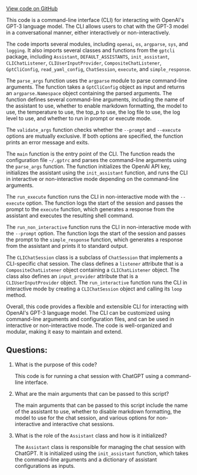 [View code on GitHub](https://github.com/kharvd/gpt-cli/blob/master/gpt.py)

This code is a command-line interface (CLI) for interacting with OpenAI's GPT-3 language model. The CLI allows users to chat with the GPT-3 model in a conversational manner, either interactively or non-interactively. 

The code imports several modules, including `openai`, `os`, `argparse`, `sys`, and `logging`. It also imports several classes and functions from the `gptcli` package, including `Assistant`, `DEFAULT_ASSISTANTS`, `init_assistant`, `CLIChatListener`, `CLIUserInputProvider`, `CompositeChatListener`, `GptCliConfig`, `read_yaml_config`, `ChatSession`, `execute`, and `simple_response`.

The `parse_args` function uses the `argparse` module to parse command-line arguments. The function takes a `GptCliConfig` object as input and returns an `argparse.Namespace` object containing the parsed arguments. The function defines several command-line arguments, including the name of the assistant to use, whether to enable markdown formatting, the model to use, the temperature to use, the top_p to use, the log file to use, the log level to use, and whether to run in prompt or execute mode.

The `validate_args` function checks whether the `--prompt` and `--execute` options are mutually exclusive. If both options are specified, the function prints an error message and exits.

The `main` function is the entry point of the CLI. The function reads the configuration file `~/.gptrc` and parses the command-line arguments using the `parse_args` function. The function initializes the OpenAI API key, initializes the assistant using the `init_assistant` function, and runs the CLI in interactive or non-interactive mode depending on the command-line arguments.

The `run_execute` function runs the CLI in non-interactive mode with the `--execute` option. The function logs the start of the session and passes the prompt to the `execute` function, which generates a response from the assistant and executes the resulting shell command.

The `run_non_interactive` function runs the CLI in non-interactive mode with the `--prompt` option. The function logs the start of the session and passes the prompt to the `simple_response` function, which generates a response from the assistant and prints it to standard output.

The `CLIChatSession` class is a subclass of `ChatSession` that implements a CLI-specific chat session. The class defines a `listener` attribute that is a `CompositeChatListener` object containing a `CLIChatListener` object. The class also defines an `input_provider` attribute that is a `CLIUserInputProvider` object. The `run_interactive` function runs the CLI in interactive mode by creating a `CLIChatSession` object and calling its `loop` method.

Overall, this code provides a flexible and extensible CLI for interacting with OpenAI's GPT-3 language model. The CLI can be customized using command-line arguments and configuration files, and can be used in interactive or non-interactive mode. The code is well-organized and modular, making it easy to maintain and extend.
## Questions: 
 1. What is the purpose of this code?
    
    This code is for running a chat session with ChatGPT using a command-line interface.

2. What are the main arguments that can be passed to this script?
    
    The main arguments that can be passed to this script include the name of the assistant to use, whether to disable markdown formatting, the model to use for the chat session, and various options for non-interactive and interactive chat sessions.

3. What is the role of the `Assistant` class and how is it initialized?
    
    The `Assistant` class is responsible for managing the chat session with ChatGPT. It is initialized using the `init_assistant` function, which takes the command-line arguments and a dictionary of assistant configurations as inputs.